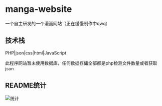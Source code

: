 # manga-website
一个自主研发的一个漫画网站（正在缓慢制作中qwq）

## 技术栈
PHP|json|css|html|JavaScript

此程序网站暂未使用数据库，任何数据存储全部都是php检测文件数量或者获取json

## README统计
![统计](https://count.getloli.com/get/@misaka10843?theme=elbooru)

